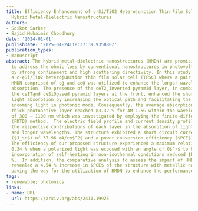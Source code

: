 ```yaml
---
title: Efficiency Enhancement of c-Si/TiO2 Heterojunction Thin Film Solar Cell Using
  Hybrid Metal-Dielectric Nanostructures
authors:
- Soikot Sarker
- Sajid Muhaimin Choudhury
date: '2024-01-01'
publishDate: '2025-04-24T18:37:39.935880Z'
publication_types:
- manuscript
abstract: The hybrid metal-dielectric nanostructures (HMDN) are promising candidates
  to address the ohmic loss by conventional nanostructures in photovoltaic applications
  by strong confinement and high scattering directivity. In this study, we present
  a c-ȩSi/ŢiO2 heterojunction thin film solar cell (TFSC) where a pair of triangular
  HMDN comprised of cģ and ceO̧ was utilized to enhance the longer wavelength light
  absorption. The presence of the ceT2̧ inverted pyramid layer, in combination with
  the ceITa̧nd ceSiOb̧ased pyramid layers at the front, enhanced the shorter wavelength
  light absorption by increasing the optical path and facilitating the coupling of
  incoming light in photonic mode. Consequently, the average absorption by 1000 nm
  thick photoactive layer reached 83.32 % for AM 1.5G within the wavelength range
  of 300 – 1100 nm which was investigated by employing the finite-difference time-domain
  (FDTD) method.  The electric field profile and current density profile demonstrated
  the respective contributions of each layer in the absorption of light at shorter
  and longer wavelengths. The structure exhibited a short circuit current density
  ($J_sc$) of 37.96 mA/cm$^2$ and a power conversion efficiency ($PCE$) of 17.42 %.
  The efficiency of our proposed structure experienced a maximum relative change of
  0.34 % when a polarized light was exposed with an angle of 0$^∘$ to 90$^∘$. The
  incorporation of self-heating in non-isothermal conditions reduced $PCE$ by 13.77
  %.  In addition, the comparative analysis to assess the impact of HMDN on our structure
  revealed a 4.54 % increase in $PCE$ of the structure with metallic nanostructures,
  paving the way for the utilization of HMDN to enhance the performance of TFSC.
tags:
- renewable; photonics
links:
- name: URL
  url: https://arxiv.org/abs/2411.19925
---
```

